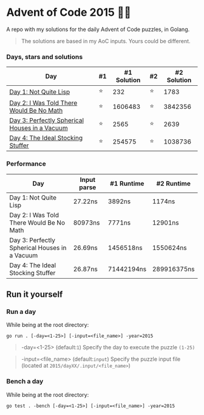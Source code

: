# Advent of Code 2015 🎄🎁
A repo with my solutions for the daily Advent of Code puzzles, in Golang.

> The solutions are based in my AoC inputs. Yours could be different.

### Days, stars and solutions 
| Day                                                            | #1 | #1 Solution | #2 | #2 Solution    |
|----------------------------------------------------------------|----|-------------|----|----------------|
| [Day 1: Not Quite Lisp](day01/main.go)                         | ⭐ | 232        | ⭐ | 1783           |
| [Day 2: I Was Told There Would Be No Math](day02/main.go)      | ⭐ | 1606483    | ⭐ | 3842356        |
| [Day 3: Perfectly Spherical Houses in a Vacuum](day03/main.go) | ⭐ | 2565       | ⭐ | 2639           |
| [Day 4: The Ideal Stocking Stuffer](day04/main.go)             | ⭐ | 254575     | ⭐ | 1038736        |


### Performance
| Day                                           | Input parse | #1 Runtime | #2 Runtime  |
|-----------------------------------------------|-------------|------------|-------------|
| Day 1: Not Quite Lisp                         | 27.22ns     | 3892ns     | 1174ns      |
| Day 2: I Was Told There Would Be No Math      | 80973ns     | 7771ns     | 12901ns     |
| Day 3: Perfectly Spherical Houses in a Vacuum | 26.69ns     | 1456518ns  | 1550624ns   |
| Day 4: The Ideal Stocking Stuffer             | 26.87ns     | 71442194ns | 289916375ns |

## Run it yourself
### Run a day 
While being at the root directory:
```
go run . [-day=<1-25>] [-input=<file_name>] -year=2015
```
> -day=<1-25> (default:`1`) Specify the day to execute the puzzle `(1-25)`

> -input=<file_name> (default:`input`) Specify the puzzle input file (located at `2015/dayXX/.input/<file_name>`)
### Bench a day
While being at the root directory:
```
go test . -bench [-day=<1-25>] [-input=<file_name>] -year=2015
```
